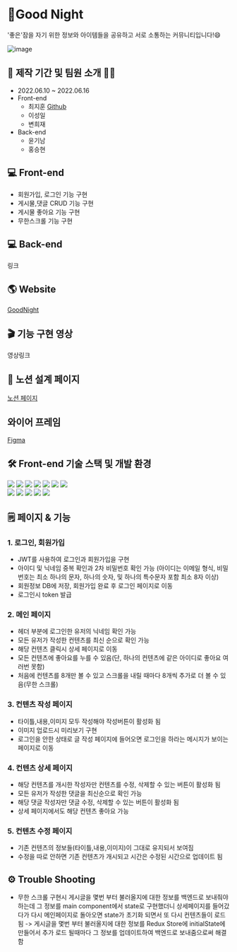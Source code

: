 # 🌙Good Night
'좋은'잠을 자기 위한 정보와 아이템들을 공유하고 서로 소통하는 커뮤니티입니다!😄

![image](https://user-images.githubusercontent.com/103625778/173978179-97200753-a3da-46cc-a297-a2f641dc41ce.png)

## 📆 제작 기간 및 팀원 소개 👨‍💻
- 2022.06.10 ~ 2022.06.16
- Front-end
	- 최지훈 [Github](https://github.com/Choiji92)
	- 이성일
	- 변희재
- Back-end
	- 윤기남
	- 홍승현

## 💻 Front-end 
- 회원가입, 로그인 기능 구현
- 게시물,댓글 CRUD 기능 구현
- 게시물 좋아요 기능 구현
- 무한스크롤 기능 구현

## 💻 Back-end
링크

## 🌎 Website
[GoodNight](http://choijireact.s3-website.ap-northeast-2.amazonaws.com/)

## 🎬 기능 구현 영상
영상링크

## 📝 노션 설계 페이지
[노션 페이지](https://teamsparta.notion.site/S-A-3-e2bbc99e7ce1472b8fb5a9e264f0bdbd)
## 와이어 프레임
[Figma](https://www.figma.com/file/C1gHoQyWs2VNG9WwyH2jLI/mini_project_3-team-library?node-id=0%3A1)
## 🛠 Front-end 기술 스택 및 개발 환경
<img src="https://img.shields.io/badge/html5-E34F26?style=for-the-badge&logo=html5&logoColor=white"> <img src="https://img.shields.io/badge/css-1572B6?style=for-the-badge&logo=css3&logoColor=white"> 
  <img src="https://img.shields.io/badge/javascript-F7DF1E?style=for-the-badge&logo=javascript&logoColor=black"> 
	<img src="https://img.shields.io/badge/react-61DAFB?style=for-the-badge&logo=react&logoColor=black"> 
	 <img src="https://img.shields.io/badge/Create React App-09D3AC?style=for-the-badge&logo=Create React App&logoColor=white">
	 <img src="https://img.shields.io/badge/Redux-764ABC?style=for-the-badge&logo=Redux&logoColor=white">
	  <img src="https://img.shields.io/badge/axios-2C5BB4?style=for-the-badge&logo=axios&logoColor=white">
		 <br/>
		 <img src="https://img.shields.io/badge/React Router Dom-CA4245?style=for-the-badge&logo=React Router Dom&logoColor=white">
	  <img src="https://img.shields.io/badge/styled-components-DB7093?style=for-the-badge&logo=styled-components&logoColor=white">
	 <img src="https://img.shields.io/badge/firebase-FFCA28?style=for-the-badge&logo=firebase&logoColor=white">
		 <img src="https://img.shields.io/badge/amazonaws-232F3E?style=for-the-badge&logo=amazonaws&logoColor=white">
		 <img src="https://img.shields.io/badge/github-181717?style=for-the-badge&logo=github&logoColor=white">
		
## 🗒️  페이지 & 기능
### 1. 로그인, 회원가입
- JWT를 사용하여 로그인과 회원가입을 구현
- 아이디 및 닉네임 중복 확인과 2차 비밀번호 확인 가능 (아이디는 이메일 형식, 비밀번호는 최소 하나의 문자, 하나의 숫자, 및 하나의 특수문자 포함 최소 8자 이상)
- 회원정보 DB에 저장, 회원가입 완료 후 로그인 페이지로 이동
- 로그인시 token 발급
### 2. 메인 페이지
- 헤더 부분에 로그인한 유저의 닉네임 확인 가능
- 모든 유저가 작성한 컨텐츠를 최신 순으로 확인 가능
- 해당 컨텐츠 클릭시 상세 페이지로 이동
- 모든 컨텐츠에 좋아요를 누를 수 있음(단, 하나의 컨텐츠에 같은 아이디로 좋아요 여러번 못함)
- 처음에 컨텐츠를 8개만 볼 수 있고 스크롤을 내릴 때마다 8개씩 추가로 더 볼 수 있음(무한 스크롤)
### 3. 컨텐츠 작성 페이지
- 타이틀,내용,이미지 모두 작성해야 작성버튼이 활성화 됨
- 이미지 업로드시 미리보기 구현
- 로그인을 안한 상태로 글 작성 페이지에 들어오면 로그인을 하라는 메시지가 보이는 페이지로 이동
### 4. 컨텐츠 상세 페이지
- 해당 컨텐츠를 개시한 작성자만 컨텐츠를 수정, 삭제할 수 있는 버튼이 활성화 됨
- 모든 유저가 작성한 댓글을 최신순으로 확인 가능
- 해당 댓글 작성자만 댓글 수정, 삭제할 수 있는 버튼이 활성화 됨
- 상세 페이지에서도 해당 컨텐츠 좋아요 가능
### 5. 컨텐츠 수정 페이지
- 기존 컨텐츠의 정보들(타이틀,내용,이미지)이 그대로 유지되서 보여짐
- 수정을 따로 안하면 기존 컨텐츠가 개시되고 시간은 수정된 시간으로 업데이트 됨

## ⚙️ Trouble Shooting
- 무한 스크롤 구현시 게시글을 몇번 부터 불러올지에 대한 정보를 백엔드로 보내줘야하는데 그 정보를 main component에서 state로 구현했더니 상세페이지를 들어갔다가 다시 메인페이지로 돌아오면 state가 초기화 되면서 또 다시 컨텐츠들이 로드됨
-> 게시글을 몇번 부터 불러올지에 대한 정보를 Redux Store에 initialState에 만들어서 추가 로드 될때마다 그 정보를 업데이트하여 백엔드로 보내줌으로써 해결함

